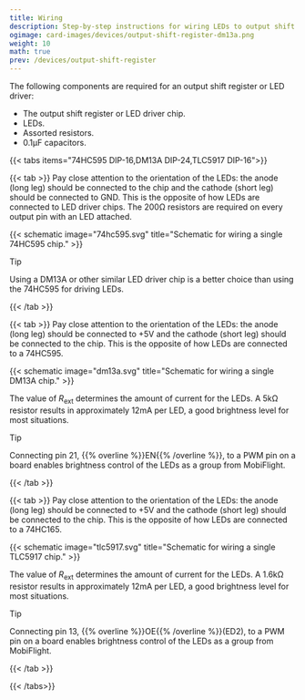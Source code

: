 ```yaml
---
title: Wiring
description: Step-by-step instructions for wiring LEDs to output shift registers and LED driver chips.
ogimage: card-images/devices/output-shift-register-dm13a.png
weight: 10
math: true
prev: /devices/output-shift-register
---
```


The following components are required for an output shift register or LED driver:

- The output shift register or LED driver chip.
- LEDs.
- Assorted resistors.
- 0.1µF capacitors.

{{< tabs items="74HC595 DIP-16,DM13A DIP-24,TLC5917 DIP-16">}}

{{< tab >}}
Pay close attention to the orientation of the LEDs: the anode (long leg) should be connected to the chip and the cathode (short leg) should be connected to GND. This is the opposite of how LEDs are connected to LED driver chips. The 200Ω resistors are required on every output pin with an LED attached.

{{< schematic image="74hc595.svg" title="Schematic for wiring a single 74HC595 chip." >}}

> [!TIP]
> Using a DM13A or other similar LED driver chip is a better choice than using the 74HC595 for driving LEDs.

{{< /tab >}}

{{< tab >}}
Pay close attention to the orientation of the LEDs: the anode (long leg) should be connected to +5V and the cathode (short leg) should be connected to the chip. This is the opposite of how LEDs are connected to a 74HC595.

{{< schematic image="dm13a.svg" title="Schematic for wiring a single DM13A chip." >}}

The value of $R_{\text{ext}}$ determines the amount of current for the LEDs. A 5kΩ resistor results in approximately 12mA per LED, a good brightness level for most situations.

> [!TIP]
> Connecting pin 21, {{% overline %}}EN{{% /overline %}}, to a PWM pin on a board enables brightness control of the LEDs as a group from MobiFlight.

{{< /tab >}}

{{< tab >}}
Pay close attention to the orientation of the LEDs: the anode (long leg) should be connected to +5V and the cathode (short leg) should be connected to the chip. This is the opposite of how LEDs are connected to a 74HC165.

{{< schematic image="tlc5917.svg" title="Schematic for wiring a single TLC5917 chip." >}}

The value of $R_{\text{ext}}$ determines the amount of current for the LEDs. A 1.6kΩ resistor results in approximately 12mA per LED, a good brightness level for most situations.

> [!TIP]
> Connecting pin 13, {{% overline %}}OE{{% /overline %}}(ED2), to a PWM pin on a board enables brightness control of the LEDs as a group from MobiFlight.

{{< /tab >}}

{{< /tabs>}}
